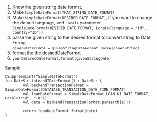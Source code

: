 1. Know the given string date format, 
2. Make `SimpleDateFormat(THAT_STRING_DATE_FORMAT)`
3. Make `SimpleDateFormat(DESIRED_DATE_FORMAT)`, if you want to change the default language, add `Locale` parameter 
`SimpleDateFormat(DESIRED_DATE_FORMAT, Locale(language = "id", country="ID"))`
4. parse the given string to the desired format to convert string to Date Format  
`givenStringDate = givenStringDateFormat.parse(givenString)`
5. format the the desiredDateFormat
6. `yourDesiredDateFormat.format(givenStringDate)`
  
  
Sample
```
@SuppressLint("SimpleDateFormat")
fun DateStr.toLoanUIDateFormat() : DateStr {
        val backendTransactionFormat = SimpleDateFormat(DATABASE_TRANSACTION_DATE_TIME_FORMAT)
        val loanDateFormat = SimpleDateFormat(LOAN_UI_DATE_FORMAT, Locale("id", "ID"))
        val date = backendTransactionFormat.parse(this)!!

        return loanDateFormat.format(date)
}
```
